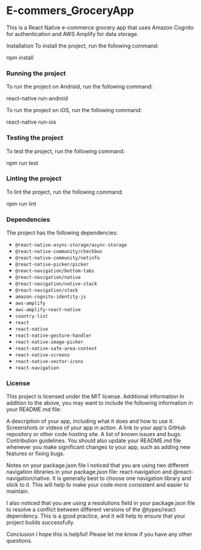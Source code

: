 # E-commers_GroceryApp

This is a React Native e-commerce grocery app that uses Amazon Cognito for authentication and AWS Amplify for data storage.

Installation
To install the project, run the following command:

npm install


### Running the project

To run the project on Android, run the following command:

react-native run-android


To run the project on iOS, run the following command:

react-native run-ios


### Testing the project

To test the project, run the following command:

npm run test


### Linting the project

To lint the project, run the following command:

npm run lint


### Dependencies

The project has the following dependencies:

* `@react-native-async-storage/async-storage`
* `@react-native-community/checkbox`
* `@react-native-community/netinfo`
* `@react-native-picker/picker`
* `@react-navigation/bottom-tabs`
* `@react-navigation/native`
* `@react-navigation/native-stack`
* `@react-navigation/stack`
* `amazon-cognito-identity-js`
* `aws-amplify`
* `aws-amplify-react-native`
* `country-list`
* `react`
* `react-native`
* `react-native-gesture-handler`
* `react-native-image-picker`
* `react-native-safe-area-context`
* `react-native-screens`
* `react-native-vector-icons`
* `react-navigation`

### License

This project is licensed under the MIT license.
Additional information
In addition to the above, you may want to include the following information in your README.md file:

A description of your app, including what it does and how to use it.
Screenshots or videos of your app in action.
A link to your app's GitHub repository or other code hosting site.
A list of known issues and bugs.
Contribution guidelines.
You should also update your README.md file whenever you make significant changes to your app, such as adding new features or fixing bugs.

Notes on your package.json file
I noticed that you are using two different navigation libraries in your package.json file: react-navigation and @react-navigation/native. It is generally best to choose one navigation library and stick to it. This will help to make your code more consistent and easier to maintain.

I also noticed that you are using a resolutions field in your package.json file to resolve a conflict between different versions of the @types/react dependency. This is a good practice, and it will help to ensure that your project builds successfully.

Conclusion
I hope this is helpful! Please let me know if you have any other questions.
